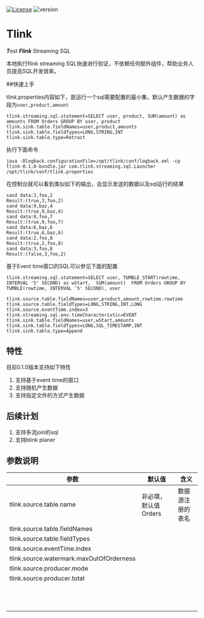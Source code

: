 [![License](https://img.shields.io/badge/license-MIT-green.svg)](LICENSE)
![version](https://img.shields.io/badge/version-0.1.0-blue.svg?maxAge=2592000)

# Tlink
***T***est ***Flink*** Streaming SQL

本地执行flink streaming SQL快速进行验证，不依赖任何额外组件，帮助业务人员提高SQL开发效率。

##快速上手

tlink.properties内容如下，是运行一个sql需要配置的最小集，默认产生数据的字段为`user,product,amount`

```properties
tlink.streaming.sql.statement=SELECT user, product, SUM(amount) as amounts FROM Orders GROUP BY user, product
tlink.sink.table.fieldNames=user,product,amounts
tlink.sink.table.fieldTypes=LONG,STRING,INT
tlink.sink.table.type=Retract
```

执行下面命令

```shell
java -Dlogback.configurationFile=/opt/tlink/conf/logback.xml -cp  tlink-0.1.0-bundle.jar com.tlink.streaming.sql.Launcher /opt/tlink/conf/tlink.properties
```

在控制台就可以看到类似如下的输出，会显示发送的数据以及sql运行的结果

```shell
sand data:3,foo,2
Result:(true,3,foo,2)
sand data:9,baz,4
Result:(true,9,baz,4)
sand data:9,foo,7
Result:(true,9,foo,7)
sand data:6,baz,6
Result:(true,6,baz,6)
sand data:2,foo,8
Result:(true,2,foo,8)
sand data:3,foo,8
Result:(false,3,foo,2)
```

基于Event time窗口的SQL可以参见下面的配置

```properties
tlink.streaming.sql.statement=SELECT user, TUMBLE_START(rowtime, INTERVAL '5' SECOND) as wStart,  SUM(amount)  FROM Orders GROUP BY TUMBLE(rowtime, INTERVAL '5' SECOND), user

tlink.source.table.fieldNames=user,product,amount,rowtime.rowtime
tlink.source.table.fieldTypes=LONG,STRING,INT,LONG
tlink.source.eventTime.index=3
tlink.streaming.sql.env.timeCharacteristic=EVENT
tlink.sink.table.fieldNames=user,wStart,amounts
tlink.sink.table.fieldTypes=LONG,SQL_TIMESTAMP,INT
tlink.sink.table.type=Append
```

## 特性

目前0.1.0版本支持如下特性

1. 支持基于event time的窗口
2. 支持随机产生数据
3. 支持指定文件的方式产生数据

## 后续计划

1. 支持多流join的sql
2. 支持blink planer

## 参数说明

| 参数                                     | 默认值               | 含义             |
| ---------------------------------------- | -------------------- | ---------------- |
| tlink.source.table.name                  | 非必填，默认值Orders | 数据源注册的表名 |
| tlink.source.table.fieldNames            |                      |                  |
| tlink.source.table.fieldTypes            |                      |                  |
| tlink.source.eventTime.index             |                      |                  |
| tlink.source.watermark.maxOutOfOrderness |                      |                  |
| tlink.source.producer.mode               |                      |                  |
| tlink.source.producer.total              |                      |                  |
|                                          |                      |                  |
|                                          |                      |                  |
|                                          |                      |                  |
|                                          |                      |                  |
|                                          |                      |                  |
|                                          |                      |                  |
|                                          |                      |                  |
|                                          |                      |                  |
|                                          |                      |                  |
|                                          |                      |                  |
|                                          |                      |                  |
|                                          |                      |                  |

